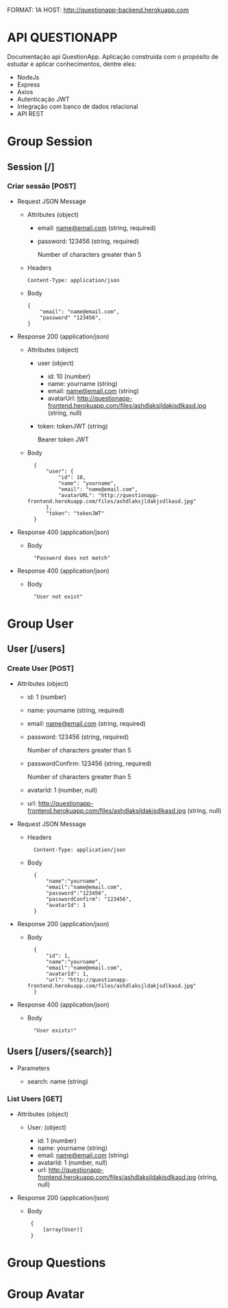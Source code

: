 FORMAT: 1A
HOST: http://questionapp-backend.herokuapp.com

# API QUESTIONAPP

Documentação api QuestionApp.
Aplicação construida com o propósito de estudar e aplicar conhecimentos, dentre eles:

- NodeJs
- Express
- Axios
- Autenticação JWT
- Integração com banco de dados relacional
- API REST

# Group Session

## Session [/]

### Criar sessão [POST]

+ Request JSON Message
  
  + Attributes (object)
    + email: name@email.com (string, required)
    + password: 123456 (string, required)
        
        Number of characters greater than 5

  + Headers
        
        Content-Type: application/json
  
  + Body

        {
            "email": "name@email.com",
            "password" "123456",
        }

+ Response 200 (application/json)

    + Attributes (object)
        + user (object)
            
            + id: 10 (number)
            + name: yourname (string)
            + email: name@email.com (string)
            + avatarUrl: http://questionapp-frontend.herokuapp.com/files/ashdlaksjldakjsdlkasd.jpg (string, null)
        
         + token: tokenJWT (string)
            
            Bearer token JWT

    + Body

            {
                "user": {
                    "id": 10,
                    "name": "yourname",
                    "email": "name@email.com",
                    "avatarURL": "http://questionapp-frontend.herokuapp.com/files/ashdlaksjldakjsdlkasd.jpg"
                },
                "token": "tokenJWT"
            }

+ Response 400 (application/json)

    + Body

            "Password does not match"

+ Response 400 (application/json)

    + Body

            "User not exist"


# Group User

## User [/users]

### Create User [POST]

+ Attributes (object)

    + id: 1 (number)
    + name: yourname (string, required)
    + email: name@email.com (string, required)
    + password: 123456 (string, required)

        Number of characters greater than 5

    + passwordConfirm: 123456 (string, required)
        
        Number of characters greater than 5
    
    + avatarId: 1 (number, null)
    + url: http://questionapp-frontend.herokuapp.com/files/ashdlaksjldakjsdlkasd.jpg (string, null)

+ Request JSON Message
    
    + Headers

            Content-Type: application/json

    + Body

            {
                "name":"yourname",
                "email":"name@email.com",
                "password":"123456",
                "passwordConfirm": "123456",
                "avatarId": 1
            }

+ Response 200 (application/json)

    + Body

            {
                "id": 1,
                "name":"yourname",
                "email":"name@email.com",
                "avatarId": 1,
                "url": "http://questionapp-frontend.herokuapp.com/files/ashdlaksjldakjsdlkasd.jpg"
            }

+ Response 400 (application/json)

    + Body
            
            "User exists!"

## Users [/users/{search}]

+ Parameters 

    + search: name (string)

### List Users [GET]

+ Attributes (object)

    + User: (object)

        + id: 1 (number)
        + name: yourname (string)
        + email: name@email.com (string)
        + avatarId: 1 (number, null)
        + url: http://questionapp-frontend.herokuapp.com/files/ashdlaksjldakjsdlkasd.jpg (string, null)


+ Response 200 (application/json)

    +  Body

            {
                [array(User)]
            }


# Group Questions

# Group Avatar
